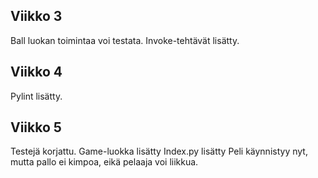 ## Viikko 3

Ball luokan toimintaa voi testata.
Invoke-tehtävät lisätty.

## Viikko 4
Pylint lisätty.

## Viikko 5
Testejä korjattu.
Game-luokka lisätty
Index.py lisätty
Peli käynnistyy nyt, mutta pallo ei kimpoa, eikä pelaaja voi liikkua.
